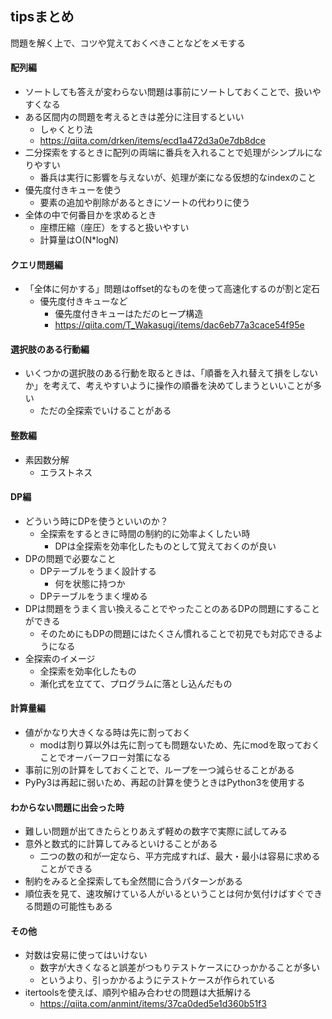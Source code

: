 ## tipsまとめ
問題を解く上で、コツや覚えておくべきことなどをメモする

#### 配列編
- ソートしても答えが変わらない問題は事前にソートしておくことで、扱いやすくなる
- ある区間内の問題を考えるときは差分に注目するといい
    - しゃくとり法
    - https://qiita.com/drken/items/ecd1a472d3a0e7db8dce
- 二分探索をするときに配列の両端に番兵を入れることで処理がシンプルになりやすい
    - 番兵は実行に影響を与えないが、処理が楽になる仮想的なindexのこと
- 優先度付きキューを使う
    - 要素の追加や削除があるときにソートの代わりに使う
- 全体の中で何番目かを求めるとき
    - 座標圧縮（座圧）をすると扱いやすい
    - 計算量はO(N*logN)

#### クエリ問題編
- 「全体に何かする」問題はoffset的なものを使って高速化するのが割と定石
    - 優先度付きキューなど
        - 優先度付きキューはただのヒープ構造
        - https://qiita.com/T_Wakasugi/items/dac6eb77a3cace54f95e

#### 選択肢のある行動編
- いくつかの選択肢のある行動を取るときは、「順番を入れ替えて損をしないか」を考えて、考えやすいように操作の順番を決めてしまうといいことが多い
    - ただの全探索でいけることがある

#### 整数編
- 素因数分解
    - エラストネス

#### DP編
- どういう時にDPを使うといいのか？
    - 全探索をするときに時間の制約的に効率よくしたい時
        - DPは全探索を効率化したものとして覚えておくのが良い
- DPの問題で必要なこと
    - DPテーブルをうまく設計する
        - 何を状態に持つか
    - DPテーブルをうまく埋める
- DPは問題をうまく言い換えることでやったことのあるDPの問題にすることができる
    - そのためにもDPの問題にはたくさん慣れることで初見でも対応できるようになる
- 全探索のイメージ
    - 全探索を効率化したもの
    - 漸化式を立てて、プログラムに落とし込んだもの

#### 計算量編
- 値がかなり大きくなる時は先に割っておく
    - modは割り算以外は先に割っても問題ないため、先にmodを取っておくことでオーバーフロー対策になる
- 事前に別の計算をしておくことで、ループを一つ減らせることがある
- PyPy3は再起に弱いため、再起の計算を使うときはPython3を使用する

#### わからない問題に出会った時
- 難しい問題が出てきたらとりあえず軽めの数字で実際に試してみる
- 意外と数式的に計算してみるといけることがある
    - 二つの数の和が一定なら、平方完成すれば、最大・最小は容易に求めることができる
- 制約をみると全探索しても全然間に合うパターンがある
- 順位表を見て、速攻解けている人がいるということは何か気付けばすぐできる問題の可能性もある

#### その他
- 対数は安易に使ってはいけない
    - 数字が大きくなると誤差がつもりテストケースにひっかかることが多い
    - というより、引っかかるようにテストケースが作られている
- itertoolsを使えば、順列や組み合わせの問題は大抵解ける
    - https://qiita.com/anmint/items/37ca0ded5e1d360b51f3